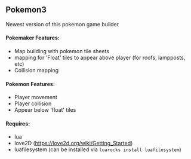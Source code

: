 ## Pokemon3

Newest version of this pokemon game builder

#### Pokemaker Features:
 - Map building with pokemon tile sheets
 - mapping for 'Float' tiles to appear above player (for roofs, lampposts, etc)
 - Collision mapping

#### Pokemon Features:
 - Player movement
 - Player collision
 - Appear below 'float' tiles

#### Requires:
- lua
- love2D (https://love2d.org/wiki/Getting_Started)
- luafilesystem (can be installed via `luarocks install luafilesystem`)
